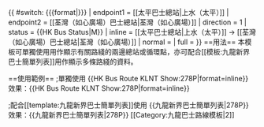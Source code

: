 {{ #switch: {{{format|}}}
  | endpoint1 = [[太平巴士總站|上水（太平）]]
  | endpoint2 = [[荃灣（如心廣場）巴士總站|荃灣（如心廣場）]]
  | direction = 1
  | status = {{HK Bus Status|M}}
  | inline = [[太平巴士總站|上水（太平）]] → [[荃灣（如心廣場）巴士總站|荃灣（如心廣場）]]
  | normal =
  | full =
}}<noinclude>
==用法==
本模板可單獨使用用作顯示有關路綫的兩邊總站或循環點，亦可配合[[模板:九龍新界巴士簡單列表]]用作顯示多條路綫的資料。

==使用範例==
;單獨使用
<nowiki>{{HK Bus Route KLNT Show:278P|format=inline}}</nowiki><br>
效果：{{HK Bus Route KLNT Show:278P|format=inline}}

;配合[[template:九龍新界巴士簡單列表]]使用
<nowiki>{{九龍新界巴士簡單列表|278P}}</nowiki>
效果：{{九龍新界巴士簡單列表|278P}}
[[Category:九龍巴士路線模板|2]]</noinclude>